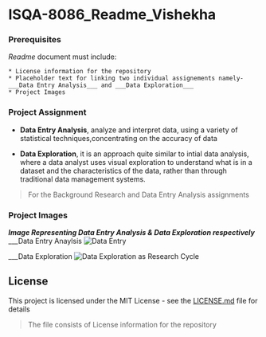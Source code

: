 # ISQA-8086_Readme_Vishekha

### Prerequisites

_Readme_ document must include:

```
* License information for the repository
* Placeholder text for linking two individual assignements namely- ___Data Entry Analysis___ and ___Data Exploration___
* Project Images
```
### Project Assignment

* **Data Entry Analysis**, analyze and interpret data, using a variety of statistical techniques,concentrating on the accuracy of data

* **Data Exploration**, it is an approach quite similar to intial data analysis, where a data analyst uses visual exploration to understand what is in a dataset and the characteristics of the data, rather than through traditional data management systems.

>For the Background Research and Data Entry Analysis assignments

### Project Images

___Image Representing Data Entry Analysis & Data Exploration respectively___
___Data Entry Anaylsis
![Data Entry](https://www.apoyocorp.com/assets/img/Data-Entry-Services.jpg) 

___Data Exploration
![Data Exploration as Research Cycle](https://www.interana.com/hubfs/Imported_Blog_Media/data-explore-cycle-4.png)

## License

This project is licensed under the MIT License - see the [LICENSE.md](https://github.com/Vishekha/ISQA-8086_Readme_Vishekha/blob/master/LICENSE) file for details 
> The file consists of License information for the repository

